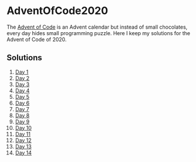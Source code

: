 # AdventOfCode2020

The [Advent of Code](https://adventofcode.com/) is an Advent calendar but instead of small chocolates, every day hides small programming puzzle. 
Here I keep my solutions for the Advent of Code of 2020.

## Solutions
 1. [Day 1](Day1/Day1.java)
 2. [Day 2](Day2/Day2.java)
 3. [Day 3](Day3/Day3.java)
 4. [Day 4](Day4/Day4.java)
 5. [Day 5](Day5/Day5.java)
 6. [Day 6](Day6/Day6.java)
 7. [Day 7](Day7/Day7.java)
 8. [Day 8](Day8/Day8.java)
 9. [Day 9](Day9/Day9.java)
 10. [Day 10](Day10/Day10.java)
 11. [Day 11](Day11/Day11.java)
 12. [Day 12](Day12/Day12.java)
 13. [Day 13](Day13/Day13.java)
 14. [Day 14](Day14/Day14.java)
